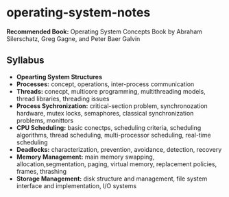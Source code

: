 # operating-system-notes

**Recommended Book:** Operating System Concepts Book by Abraham Silerschatz, Greg Gagne, and Peter Baer Galvin

## Syllabus
- **Opearting System Structures**
- **Processes:** concept, operations, inter-process communication
- **Threads:** conecpt, multicore programming, multithreading models, thread libraries, threading issues
- **Process Sychronization:** critical-section problem, synchronozation hardware, mutex locks, semaphores, classical synchronization problems, monittors 
- **CPU Scheduling:** basic conectps, scheduling criteria, scheduling algorithms, thread scheduling, multi-processor scheduling, real-time scheduling
- **Deadlocks:** characterization, prevention, avoidance, detection, recovery
- **Memory Management:** main memory swapping, allocation,segmentation, paging, virtual memory, replacement policies, frames, thrashing
- **Storage Management:** disk structure and management, file system interface and implementation, I/O systems